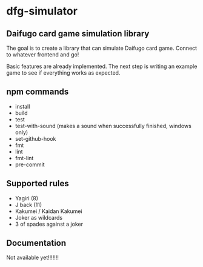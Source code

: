 # dfg-simulator

## Daifugo card game simulation library

The goal is to create a library that can simulate Daifugo card game. Connect to whatever frontend and go!

Basic features are already implemented. The next step is writing an example game to see if everything works as expected.

## npm commands

- install
- build
- test
- test-with-sound (makes a sound when successfully finished, windows only)
- set-github-hook
- fmt
- lint
- fmt-lint
- pre-commit

## Supported rules

- Yagiri (8)
- J back (11)
- Kakumei / Kaidan Kakumei
- Joker as wildcards
- 3 of spades against a joker

## Documentation

Not available yet!!!!!!!
